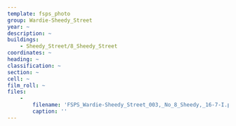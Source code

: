 ```yaml
---
template: fsps_photo
group: Wardie-Sheedy_Street
year: ~
description: ~
buildings:
    - Sheedy_Street/8_Sheedy_Street
coordinates: ~
heading: ~
classification: ~
section: ~
cell: ~
film_roll: ~
files:
    -
        filename: 'FSPS_Wardie-Sheedy_Street_003,_No_8_Sheedy,_16-7-I.png'
        caption: ''
---
```

